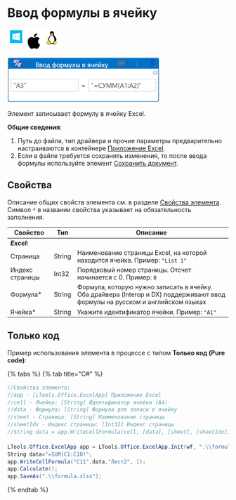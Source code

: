 # Ввод формулы в ячейку

![](<../../../.gitbook/assets/image (100) (1) (1) (1) (1) (1) (1) (1) (1) (5).png>)

![](<../../../.gitbook/assets/Ввод формулы в ячейку. Excel.png>)

Элемент записывает формулу в ячейку Excel.

**Общие сведения**:

1. Путь до файла, тип драйвера и прочие параметры предварительно настраиваются в контейнере [Приложение Excel](https://docs.primo-rpa.ru/primo-rpa/g_elements/el_basic/els_excel/el_excel_app).
2. Если в файле требуется сохранить изменения, то после ввода формулы используйте элемент [Сохранить документ](https://docs.primo-rpa.ru/primo-rpa/g_elements/el_basic/els_excel/el_excel_save).

## Свойства

Описание общих свойств элемента см. в разделе [Свойства элемента](https://docs.primo-rpa.ru/primo-rpa/primo-studio/process/elements#svoistva-elementa).\
Символ `*` в названии свойства указывает на обязательность заполнения.

| Свойство        | Тип    | Описание                                                                                                                                                            |
| --------------- | ------ | ------------------------------------------------------------------------------------------------------------------------------------------------------------------- |
| _**Excel:**_    |        |                                                                                                                                                                     |
| Страница        | String | Наименование страницы Excel, на которой находится ячейка. Пример: `"List 1"`                                                                                        |
| Индекс страницы | Int32  | Порядковый номер страницы. Отсчет начинается с 0. Пример: `0`                                                                                                       |
| Формула\*       | String | Формула, которую нужно записать в ячейку. Оба драйвера (Interop и DX) поддерживают ввод формулы на русском и английском языках                                      |
| Ячейка\*        | String | Укажите идентификатор ячейки. Пример: `"A1"`                                                                                                                        |


## Только код

Пример использования элемента в процессе с типом **Только код (Pure code)**:

{% tabs %}
{% tab title="C#" %}
```csharp
//Свойства элемента:
//app - [LTools.Office.ExcelApp] Приложение Excel
//cell - Ячейка: [String] Идентификатор ячейки (A4)
//data - Формула: [String] Формула для записи в ячейку
//sheet - Страница: [String] Наименование страницы
//sheetIdx - Индекс страницы: [Int32] Индекс страницы
//String data = app.WriteCellFormula(cell, [data], [sheet], [sheetIdx]);
		
LTools.Office.ExcelApp app = LTools.Office.ExcelApp.Init(wf, ".\\formula.xlsx", ";", LTools.Office.Model.InteropTypes.DX);
String data="=SUM(C1:C10)";
app.WriteCellFormula("C11",data,"Лист2", 1);
app.Calculate();
app.SaveAs(".\\formula.xlsx");
```
{% endtab %}
